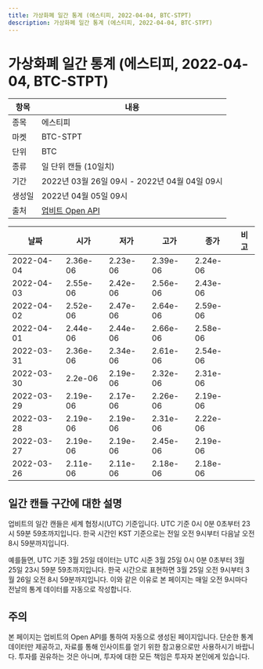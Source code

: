 ```yaml
---
title: 가상화폐 일간 통계 (에스티피, 2022-04-04, BTC-STPT)
description: 가상화폐 일간 통계 (에스티피, 2022-04-04, BTC-STPT)
---
```



가상화폐 일간 통계 (에스티피, 2022-04-04, BTC-STPT)
===

|항목|내용|
|--|--|
|종목|에스티피|
|마켓|BTC-STPT|
|단위|BTC|
|종류|일 단위 캔들 (10일치)|
|기간|2022년 03월 26일 09시 - 2022년 04월 04일 09시|
|생성일|2022년 04월 05일 09시|
|출처|[업비트 Open API](https://docs.upbit.com)|


|날짜|시가|저가|고가|종가|비고|
|--|--|--|--|--|--|
|2022-04-04|2.36e-06|2.23e-06|2.39e-06|2.24e-06|    |
|2022-04-03|2.55e-06|2.42e-06|2.56e-06|2.43e-06|    |
|2022-04-02|2.52e-06|2.47e-06|2.64e-06|2.59e-06|    |
|2022-04-01|2.44e-06|2.44e-06|2.66e-06|2.58e-06|    |
|2022-03-31|2.36e-06|2.34e-06|2.61e-06|2.54e-06|    |
|2022-03-30|2.2e-06|2.19e-06|2.32e-06|2.31e-06|    |
|2022-03-29|2.19e-06|2.17e-06|2.26e-06|2.19e-06|    |
|2022-03-28|2.19e-06|2.19e-06|2.31e-06|2.22e-06|    |
|2022-03-27|2.19e-06|2.19e-06|2.45e-06|2.19e-06|    |
|2022-03-26|2.11e-06|2.11e-06|2.18e-06|2.18e-06|    |


일간 캔들 구간에 대한 설명
---


업비트의 일간 캔들은 세계 협정시(UTC) 기준입니다. 
UTC 기준 0시 0분 0초부터 23시 59분 59초까지입니다. 
한국 시간인 KST 기준으로는 전일 오전 9시부터 다음날 오전 8시 59분까지입니다. 


예를들면, UTC 기준 3월 25일 데이터는 UTC 시준 3월 25일 0시 0분 0초부터 3월 25일 23시 59분 59초까지입니다. 
한국 시간으로 표현하면 3월 25일 오전 9시부터 3월 26일 오전 8시 59분까지입니다. 
이와 같은 이유로 본 페이지는 매일 오전 9시마다 전날의 통계 데이터를 자동으로 작성합니다. 


주의
---


본 페이지는 업비트의 Open API를 통하여 자동으로 생성된 페이지입니다. 
단순한 통계 데이터만 제공하고, 자료를 통해 인사이트를 얻기 위한 참고용으로만 사용하시기 바랍니다. 
투자를 권유하는 것은 아니며, 투자에 대한 모든 책임은 투자자 본인에게 있습니다. 
